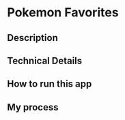 # Pokemon Favorites
 
## Description 

## Technical Details 

## How to run this app 

## My process
